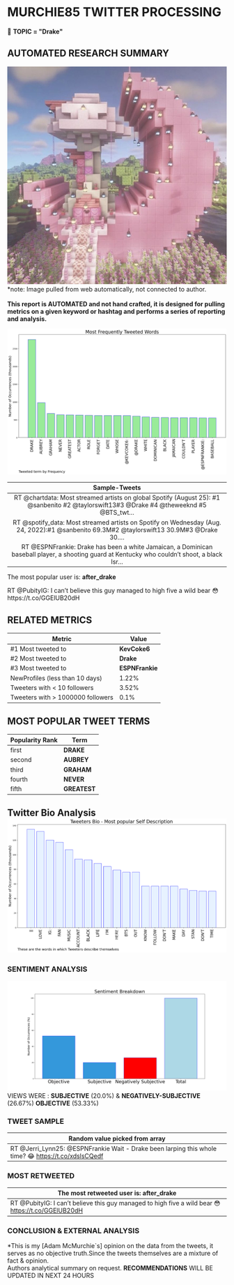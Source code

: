 # MURCHIE85 TWITTER PROCESSING 
&#x1F34E; **TOPIC = "Drake"**

## AUTOMATED RESEARCH SUMMARY

![image](assets/2022-08-26hashtagImage.png)*note: Image pulled from web automatically, not connected to author.
<br></br>
<b> This report is AUTOMATED and not hand crafted, it is designed for pulling metrics on a given keyword or hashtag and performs a series of reporting and analysis.</b>



![image](assets/2022-08-26TWEETS.png)



|                **Sample-Tweets**        |
| :-------------: |
| RT @chartdata: Most streamed artists on global Spotify (August 25): #1 @sanbenito #2 @taylorswift13#3 @Drake #4 @theweeknd #5 @BTS_twt… |
| RT @spotify_data: Most streamed artists on Spotify on Wednesday (Aug. 24, 2022):#1 @sanbenito 69.3M#2 @taylorswift13 30.9M#3 @Drake 30.… |
| RT @ESPNFrankie: Drake has been a white Jamaican, a Dominican baseball player, a shooting guard at Kentucky who couldn’t shoot, a black Isr… |

The most popular user is: **after_drake**
<div class="alert alert-block alert-danger"> RT @PubityIG: I can’t believe this guy managed to high five a wild bear 😳 https://t.co/GGElUB20dH</div>

## RELATED METRICS<br>
| Metric | Value |
| ------------- | ------------- |
| #1 Most tweeted to  | **KevCoke6** |
| #2 Most tweeted to  | **Drake** |
| #3 Most tweeted to  | **ESPNFrankie** |
| NewProfiles (less than 10 days) | 1.22%  |
| Tweeters with < 10 followers  | 3.52%|
| Tweeters with > 1000000 followers  | 0.1%  |



## MOST POPULAR TWEET TERMS 


| Popularity Rank  | Term |
| ------------- | ------------- |
| first  | **DRAKE**  |
| second  | **AUBREY**  |
| third  | **GRAHAM** |
| fourth  | **NEVER**  |
| fifth  | **GREATEST**  |


## Twitter Bio Analysis![image](assets/2022-08-26BIO.png)
### SENTIMENT ANALYSIS
![image](assets/2022-08-26sentiment.png)
VIEWS WERE : **SUBJECTIVE**  (20.0%) & **NEGATIVELY-SUBJECTIVE** (26.67%) **OBJECTIVE** (53.33%)

### TWEET SAMPLE 
| Random value picked from array |
| ------------- |
|RT @Jerri_Lynn25: @ESPNFrankie Wait - Drake been larping this whole time? 😂 https://t.co/xdslsCQedf |

### MOST RETWEETED 

| The most retweeted user is: **after_drake**  |
| ------------- |
| RT @PubityIG: I can’t believe this guy managed to high five a wild bear 😳 https://t.co/GGElUB20dH |

### CONCLUSION & EXTERNAL ANALYSIS

*This is my [Adam McMurchie`s] opinion on the data from the tweets, it serves as no objective truth.Since the tweets themselves are a mixture of fact & opinion.<br>
Authors analytical summary on request.
**RECOMMENDATIONS** WILL BE UPDATED IN NEXT  24 HOURS <br>